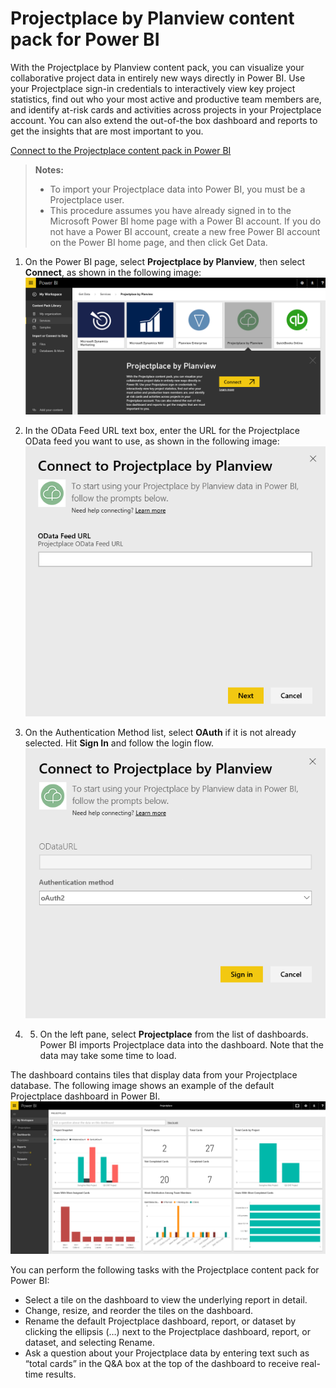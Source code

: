 <properties
   pageTitle="Projectplace content pack for Power BI"
   description="Projectplace content pack for Power BI"
   services="powerbi"
   documentationCenter=""
   authors="tpalmer"
   manager="mblythe"
   editor=""
   tags=""/>

<tags
   ms.service="powerbi"
   ms.devlang="NA"
   ms.topic="article"
   ms.tgt_pltfrm="NA"
   ms.workload="powerbi"
   ms.date="11/12/2015"
   ms.author="tpalmer"/>

# Projectplace by Planview content pack for Power BI  

With the Projectplace by Planview content pack, you can visualize your collaborative project data in entirely new ways directly in Power BI. Use your Projectplace sign-in credentials to interactively view key project statistics, find out who your most active and productive team members are, and identify at-risk cards and activities across projects in your Projectplace account. You can also extend the out-of-the box dashboard and reports to get the insights that are most important to you.

[Connect to the Projectplace content pack in Power BI](https://app.powerbi.com/getdata/services/projectplace)

>**Notes:**  
>- To import your Projectplace data into Power BI, you must be a Projectplace user.
>- This procedure assumes you have already signed in to the Microsoft Power BI home page with a Power BI account. If you do not have a Power BI account, create a new free Power BI account on the Power BI home page, and then click Get Data.



1. On the Power BI page, select **Projectplace by Planview**, then select **Connect**, as shown in the following image:  
	![](media/powerbi-content-pack-projectplace/getdata2.PNG)

2. In the OData Feed URL text box, enter the URL for the Projectplace OData feed you want to use, as shown in the following image:
	![](media/powerbi-content-pack-projectplace/params.png)

3.  On the Authentication Method list, select **OAuth** if it is not already selected. Hit **Sign In** and follow the login flow.   
	![](media/powerbi-content-pack-projectplace/creds.PNG)

4. 5.	On the left pane, select **Projectplace** from the list of dashboards. Power BI imports Projectplace data into the dashboard. Note that the data may take some time to load.  

The dashboard contains tiles that display data from your Projectplace database. The following image shows an example of the default Projectplace dashboard in Power BI.
	![](media/powerbi-content-pack-projectplace/dashboard.PNG)


You can perform the following tasks with the Projectplace content pack for Power BI:  
- Select a tile on the dashboard to view the underlying report in detail.
- Change, resize, and reorder the tiles on the dashboard.
- Rename the default Projectplace dashboard, report, or dataset by clicking the ellipsis (…) next to the Projectplace dashboard, report, or dataset, and selecting Rename.
- Ask a question about your Projectplace data by entering text such as “total cards” in the Q&A box at the top of the dashboard to receive real-time results.

